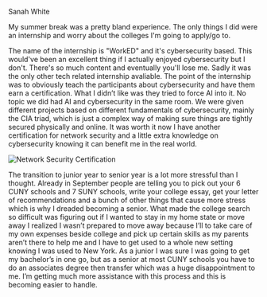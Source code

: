 Sanah White


My summer break was a pretty bland experience. The only things I did were an internship and worry about the colleges I'm going to apply/go to. 

The name of the internship is "WorkED" and it's cybersecurity based. This would've been an excellent thing if I actually enjoyed cybersecurity but I don't. There's so much content and eventually you'll lose me. Sadly it was the only other tech related internship avaliable. The point of the internship  was to obviously teach the participants about cybersecurity and have them earn a certification. What I didn’t like was they tried to force AI into it. No topic we did had AI and cybersecurity in the same room. We were given different projects based on different fundamentals of cybersecurity, mainly the CIA triad, which is just a complex way of making sure things are tightly secured physically and online. It was worth it now I have another certification for network security and a little extra knowledge on cybersecurity knowing it can benefit me in the real world.

<img src="/blog/images/Cert69381959220.jpg" alt= "Network Security Certification">


The transition to junior year to senior year is a lot more stressful than I thought. Already in September people are telling you to pick out your 6 CUNY schools and 7 SUNY schools, write your college essay, get your letter of recommendations and a bunch of other things that cause more stress which is why I dreaded becoming a senior. What made the college search so difficult was figuring out if I wanted to stay in my home state or move away I realized I wasn’t prepared to move away because I’ll to take care of my own expenses beside college and pick up certain skills as my parents aren’t there to help me and I have to get used to a whole new setting knowing I was used to New York. As a junior I was sure I was going to get my bachelor’s in one go, but as a senior at most CUNY schools you have to do an associates degree then transfer which was a huge disappointment to me. I’m getting much more assistance with this process and this is becoming easier to handle.





